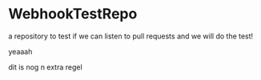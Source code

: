 # WebhookTestRepo
a repository to test if we can listen to pull requests and we will do the test!

yeaaah


dit is nog n extra regel
